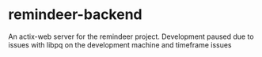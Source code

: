 # remindeer-backend
An actix-web server for the remindeer project. Development paused due to issues with libpq on the development machine and timeframe issues

